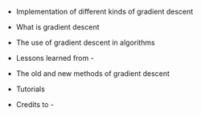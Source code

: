 * Implementation of different kinds of gradient descent


* What is gradient descent

* The use of gradient descent in algorithms

* Lessons learned from - 

* The old and new methods of gradient descent 

* Tutorials

* Credits to -
